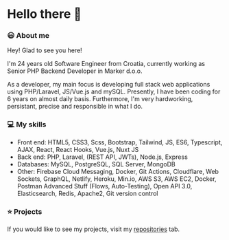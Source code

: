 <h1>Hello there 👋 </h1> 
<h3>😃 About me</h3>
<p>Hey! Glad to see you here! 

I'm 24 years old Software Engineer from Croatia, currently working as Senior PHP Backend Developer in Marker d.o.o.

As a developer, my main focus is developing full stack web applications using PHP/Laravel, JS/Vue.js and mySQL. Presently, I have been coding for 6 years on almost daily basis. Furthermore, I'm very hardworking, persistant, precise and responsible in what I do.
</p>

<h3>💻 My skills</h3>
<p>
  <ul>
    <li>Front end: HTML5, CSS3, Scss, Bootstrap, Tailwind, JS, ES6, Typescript, AJAX, React, React Hooks, Vue.js, Nuxt JS</li>
    <li>Back end: PHP, Laravel, (REST API, JWTs), Node.js, Express</li>
    <li>Databases: MySQL, PostgreSQL, SQL Server, MongoDB</li>
    <li>Other: Firebase Cloud Messaging, Docker, Git Actions, Cloudflare, Web Sockets, GraphQL, Netlify, Heroku, Min.io, AWS S3, AWS EC2, Docker, Postman Advanced Stuff (Flows, Auto-Testing), Open API 3.0, Elasticsearch, Redis, Apache2, Git version control</li>
  </ul>
</p>

<h3>⭐ Projects</h3>
<p>If you would like to see my projects, visit my <a href="https://github.com/Malcom98?tab=repositories">repositories</a> tab.</p>
